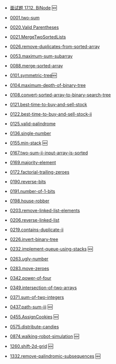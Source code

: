 - [面试题 17.12. BiNode](../problems/binode-lcci.md) 🆕

- [0001.two-sum](../problems/1.two-sum.md)
- [0020.Valid Parentheses](../problems/20.valid-parentheses.md)
- [0021.MergeTwoSortedLists](../problems/21.merge-two-sorted-lists.md)
- [0026.remove-duplicates-from-sorted-array](../problems/26.remove-duplicates-from-sorted-array.md)
- [0053.maximum-sum-subarray](../problems/53.maximum-sum-subarray-cn.md)
- [0088.merge-sorted-array](../problems/88.merge-sorted-array.md)
- [0101.symmetric-tree](../problems/101.symmetric-tree.md)🆕
- [0104.maximum-depth-of-binary-tree](../problems/104.maximum-depth-of-binary-tree.md)
- [0108.convert-sorted-array-to-binary-search-tree](../problems/108.convert-sorted-array-to-binary-search-tree.md)
- [0121.best-time-to-buy-and-sell-stock](../problems/121.best-time-to-buy-and-sell-stock.md)
- [0122.best-time-to-buy-and-sell-stock-ii](../problems/122.best-time-to-buy-and-sell-stock-ii.md)
- [0125.valid-palindrome](../problems/125.valid-palindrome.md)
- [0136.single-number](../problems/136.single-number.md)
- [0155.min-stack](../problems/155.min-stack.md) 🆕
- [0167.two-sum-ii-input-array-is-sorted](../problems/167.two-sum-ii-input-array-is-sorted.md)
- [0169.majority-element](../problems/169.majority-element.md)
- [0172.factorial-trailing-zeroes](../problems/172.factorial-trailing-zeroes.md)
- [0190.reverse-bits](../problems/190.reverse-bits.md)
- [0191.number-of-1-bits](../problems/191.number-of-1-bits.md)
- [0198.house-robber](../problems/198.house-robber.md)
- [0203.remove-linked-list-elements](../problems/203.remove-linked-list-elements.md)
- [0206.reverse-linked-list](../problems/206.reverse-linked-list.md)
- [0219.contains-duplicate-ii](../problems/219.contains-duplicate-ii.md)
- [0226.invert-binary-tree](../problems/226.invert-binary-tree.md)
- [0232.implement-queue-using-stacks](../problems/232.implement-queue-using-stacks.md) 🆕
- [0263.ugly-number](../problems/263.ugly-number.md)
- [0283.move-zeroes](../problems/283.move-zeroes.md)
- [0342.power-of-four](../problems/342.power-of-four.md)
- [0349.intersection-of-two-arrays](../problems/349.intersection-of-two-arrays.md)
- [0371.sum-of-two-integers](../problems/371.sum-of-two-integers.md)
- [0437.path-sum-iii](../problems/437.path-sum-iii.md) 🆕
- [0455.AssignCookies](../problems/455.AssignCookies.md) 🆕
- [0575.distribute-candies](../problems/575.distribute-candies.md)
- [0874.walking-robot-simulation](../problems/874.walking-robot-simulation.md) 🆕
- [1260.shift-2d-grid](../problems/1260.shift-2d-grid.md) 🆕
- [1332.remove-palindromic-subsequences](../problems/1332.remove-palindromic-subsequences.md) 🆕
